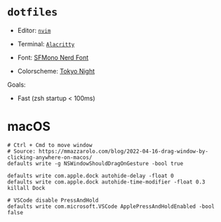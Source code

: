 # `dotfiles`

- Editor: [`nvim`](https://neovim.io/)
- Terminal: [`Alacritty`](https://github.com/alacritty/alacritty)
- Font: [SFMono Nerd Font](https://github.com/epk/SF-Mono-Nerd-Font)

- Colorscheme: [Tokyo Night](https://github.com/folke/tokyonight.nvim)

Goals:
- Fast (zsh startup < 100ms)

# macOS

```
# Ctrl + Cmd to move window
# Source: https://mmazzarolo.com/blog/2022-04-16-drag-window-by-clicking-anywhere-on-macos/
defaults write -g NSWindowShouldDragOnGesture -bool true

defaults write com.apple.dock autohide-delay -float 0
defaults write com.apple.dock autohide-time-modifier -float 0.3
killall Dock

# VSCode disable PressAndHold
defaults write com.microsoft.VSCode ApplePressAndHoldEnabled -bool false
```
